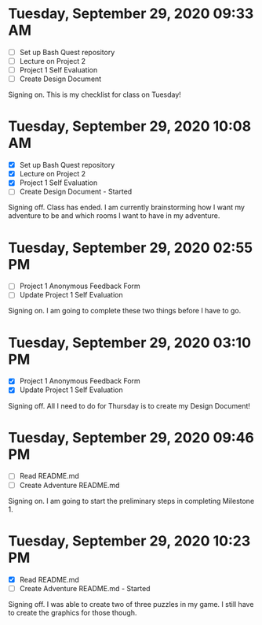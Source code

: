 # Tuesday, September 29, 2020 09:33 AM
- [ ] Set up Bash Quest repository
- [ ] Lecture on Project 2
- [ ] Project 1 Self Evaluation
- [ ] Create Design Document

Signing on. This is my checklist for class on Tuesday!

# Tuesday, September 29, 2020 10:08 AM
- [X] Set up Bash Quest repository
- [X] Lecture on Project 2
- [X] Project 1 Self Evaluation
- [ ] Create Design Document - Started

Signing off. Class has ended. I am currently brainstorming how I want my adventure to be and which rooms I want to have in my adventure.

# Tuesday, September 29, 2020 02:55 PM
- [ ] Project 1 Anonymous Feedback Form
- [ ] Update Project 1 Self Evaluation

Signing on. I am going to complete these two things before I have to go.

# Tuesday, September 29, 2020 03:10 PM
- [X] Project 1 Anonymous Feedback Form
- [X] Update Project 1 Self Evaluation

Signing off. All I need to do for Thursday is to create my Design Document!

# Tuesday, September 29, 2020 09:46 PM
- [ ] Read README.md
- [ ] Create Adventure README.md

Signing on. I am going to start the preliminary steps in completing Milestone 1.

# Tuesday, September 29, 2020 10:23 PM
- [X] Read README.md
- [ ] Create Adventure README.md - Started

Signing off. I was able to create two of three puzzles in my game. I still have to create the graphics for those though.

